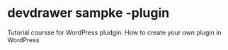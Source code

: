 # devdrawer sampke -plugin

Tutorial coursse for WordPress pludgin. How to create your own plugin in WordPress
